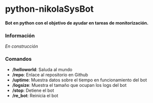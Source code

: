 # python-nikolaSysBot

####  Bot en python con el objetivo de ayudar en tareas de monitorización.

### Información

*En construcción*

### Comandos
* **/helloworld**: Saluda al mundo
* **/repo**: Enlace al repositorio en Github
* **/uptime**: Muestra datos sobre el tiempo en funcionamiento del bot
* **/logsize**: Muestra el tamaño que ocupan los logs del bot
* **/stop**: Detiene el bot
* **/re_bot**: Reinicia el bot
